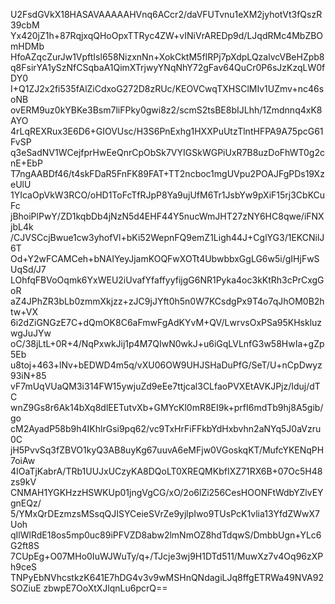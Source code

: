 U2FsdGVkX18HASAVAAAAAHVnq6ACcr2/daVFUTvnu1eXM2jyhotVt3fQszR39cbM
Yx420jZ1h+87RqjxqQHoOpxTTRyc4ZW+vINiVrAREDp9d/LJqdRMc4MbZBOmHDMb
HfoAZqcZurJw1VpftIsl658NizxnNn+XokCktM5fIRPj7pXdpLQzalvcVBeHZpb8
q8FsirYA1ySzNfCSqbaA1QimXTrjwyYNqNhY72gFav64QuCr0P6sJzKzqLW0fDY0
I+Q1ZJ2x2fi535fAlZiCdxoG272D8zRUc/KEOVCwqTXHSClMIv1UZmv+nc46soNB
ovERM9uz0kYBKe3Bsm7liFPky0gwi8z2/scmS2tsBE8bIJLhh/1Zmdnnq4xK8AYO
4rLqREXRux3E6D6+GIOVUsc/H3S6PnExhg1HXXPuUtzTlntHFPA9A75pcG61FvSP
q3eSadNV1WCejfprHwEeQnrCpObSk7VYIGSkWGPiUxR7B8uzDoFhWT0g2cnE+EbP
T7ngAABDf46/t4skFDaR5FnFK89FAT+TT2ncboc1mgUVpu2POAJFgPDs19XzeUlU
1YIcaOpVkW3RCO/oHD1ToFcTfRJpP8Ya9ujUfM6Tr1JsbYw9pXiF15rj3CbKCuFc
jBhoiPlPwY/ZD1kqbDb4jNzN5d4EHF44Y5nucWmJHT27zNY6HC8qwe/iFNXjbL4k
/CJVSCcjBwue1cw3yhofVl+bKi52WepnFQ9emZ1Ligh44J+CglYG3/1EKCNilJ6T
Od+Y2wFCAMCeh+bNAIYeyJjamKOQFwXOTt4UbwbbxGgLG6w5i/gIHjFwSUqSd/J7
LOhfqFBVoOqmk6YxWEU2iUvafYfaffyyfijgG6NR1Pyka4oc3kKtRh3cPrCxgGoR
aZ4JPhZR3bLb0zmmXkjzz+zJC9jJYft0h5n0W7KCsdgPx9T4o7qJhOM0B2htw+VX
6i2dZiGNGzE7C+dQmOK8C6aFmwFgAdKYvM+QV/LwrvsOxPSa95KHskluzwgJuJYw
oC/38jLtL+0R+4/NqPxwkJij1p4M7QIwN0wkJ+u6iGqLVLnfG3w58HwIa+gZp5Eb
u8toj+463+lNv+bEDWD4m5q/vXU06OW9UHJSHaDuPfG/SeT/U+nCpDwyz93iN+85
vF7mUqVUaQM3i314FW15ywjuZd9eEe7ttjcal3CLfaoPVXEtAVKJPjz/Iduj/dTC
wnZ9Gs8r6Ak14bXq8dlEETutvXb+GMYcKl0mR8EI9k+prfI6mdTb9hj8A5gib/go
cM2AyadP58b9h4IKhlrGsi9pq62/vc9TxHrFiFFkbYdHxbvhn2aNYq5J0aVzru0C
jH5PvvSq3fZBVO1kyQ3AB8uyKg67uuvA6eMFjw0VGoskqKT/MufcYKENqPH7oiAw
4IOaTjKabrA/TRb1UUJxUCzyKA8DQoLT0XREQMKbfIXZ71RX6B+07Oc5H48zs9kV
CNMAH1YGKHzzHSWKUp01jngVgCG/xO/2o6lZi256CesHOONFtWdbYZlvEYgnEQz/
5/YMxQrDEzmzsMSsqQJISYCeieSVrZe9yjlpIwo9TUsPcK1vlia13YfdZWwX7Uoh
qIlWlRdE18os5mp0uc89iPFVZD8abw2lmNmOZ8hdTdqwS/DmbbUgn+YLc6G2ft8S
7CUpEg+O07MHo0IuWJWuTy/q+/TJcje3wj9H1DTd511/MuwXz7v4Oq96zXPh9ceS
TNPyEbNVhcstkzK641E7hDG4v3v9wMSHnQNdagiLJq8ffgETRWa49NVA92SOZiuE
zbwpE7OoXtXJlqnLu6pcrQ==
